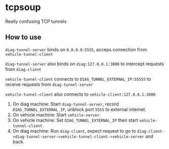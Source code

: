 # tcpsoup
Really confusing TCP tunnels

## How to use

`diag-tunnel-server` binds on `0.0.0.0:5555`, acceps connection from `vehicle-tunnel-client`

`diag-tunnel-server` also binds on `diag:127.0.0.1:3000` to intercept requests from `diag-client`

`vehicle-tunnel-client` connects to `DIAG_TUNNEL_EXTERNAL_IP:55555` to receive requests from `diag-tunnel-server`

`vehicle-tunnel-client` also connects to `vehicle-client:127.0.0.1:3000`

1. On diag machine: Start `diag-tunnel-server`, record `DIAG_TUNNEL_EXTERNAL_IP`, unblock port `5555` to external internet.
2. On vehicle machine: Start `vehicle-server`.
3. On vehicle machine: Set `DIAG_TUNNEL_EXTERNAL_IP` then start `vehicle-tunnel-client`.
4. On diag machine: Run `diag-client`, expect request to go to `diag-client->diag-tunnel-server->vehicle-tunnel-client->vehicle-server` and back.
